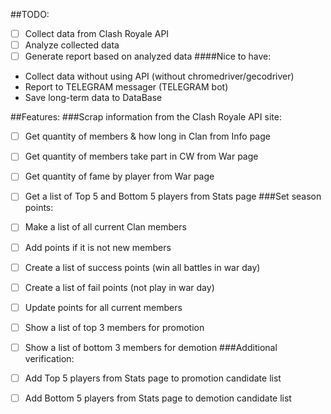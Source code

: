 ##TODO:
- [ ] Collect data from Clash Royale API
- [ ] Analyze collected data
- [ ] Generate report based on analyzed data
####Nice to have:
- Collect data without using API (without chromedriver/gecodriver)
- Report to TELEGRAM messager (TELEGRAM bot)
- Save long-term data to DataBase

##Features:
###Scrap information from the Clash Royale API site:
- [ ] Get quantity of members & how long in Clan from Info page
- [ ] Get quantity of members take part in CW from War page
- [ ] Get quantity of fame by player from War page
- [ ] Get a list of Top 5 and Bottom 5 players from Stats page 
###Set season points:
- [ ] Make a list of all current Clan members 
- [ ] Add points if it is not new members
- [ ] Create a list of success points (win all battles in war day)
- [ ] Create a list of fail points (not play in war day)
- [ ] Update points for all current members
- [ ] Show a list of top 3 members for promotion
- [ ] Show a list of bottom 3 members for demotion
###Additional verification:
- [ ] Add Top 5 players from Stats page to promotion candidate list
- [ ] Add Bottom 5 players from Stats page to demotion candidate list


  
